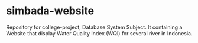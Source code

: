 # simbada-website

Repository for college-project, Database System Subject. It containing a Website that display Water Quality Index (WQI) for several river in Indonesia.
